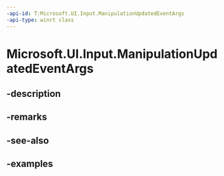 ```yaml
---
-api-id: T:Microsoft.UI.Input.ManipulationUpdatedEventArgs
-api-type: winrt class
---
```


# Microsoft.UI.Input.ManipulationUpdatedEventArgs

<!--
public sealed class ManipulationUpdatedEventArgs
-->

## -description
## -remarks

## -see-also

## -examples
